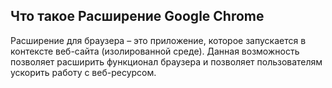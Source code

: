 ## Что такое Расширение Google Chrome

Расширение для браузера – это приложение, которое запускается в контексте веб-сайта \(изолированной среде\). Данная возможность позволяет расширить функционал браузера и позволяет пользователям ускорить работу с веб-ресурсом.

